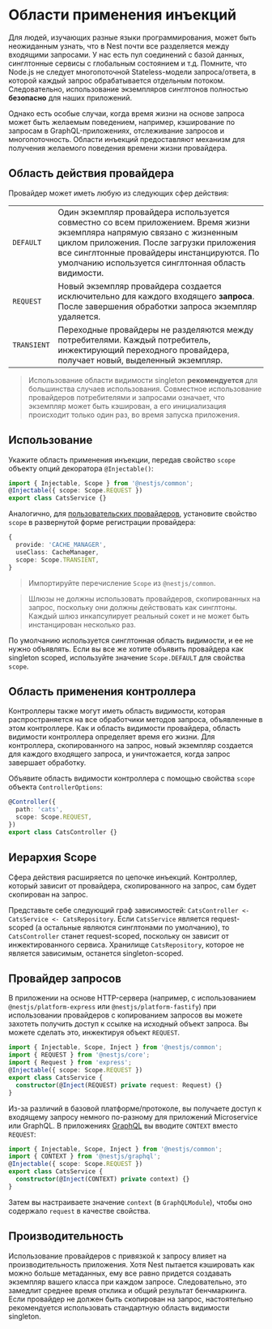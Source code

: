 # Области применения инъекций

Для людей, изучающих разные языки программирования, может быть неожиданным узнать, что в Nest почти все разделяется 
между входящими запросами. У нас есть пул соединений с базой данных, синглтонные сервисы с глобальным состоянием и т.д. 
Помните, что Node.js не следует многопоточной Stateless-модели запроса/ответа, в которой каждый запрос обрабатывается 
отдельным потоком. Следовательно, использование экземпляров синглтонов полностью **безопасно** для наших приложений.

Однако есть особые случаи, когда время жизни на основе запроса может быть желаемым поведением, например, кэширование 
по запросам в GraphQL-приложениях, отслеживание запросов и многопоточность. Области инъекций предоставляют механизм для 
получения желаемого поведения времени жизни провайдера.

## Область действия провайдера

Провайдер может иметь любую из следующих сфер действия:

<table>
  <tr>
    <td><code>DEFAULT</code></td>
    <td>
        Один экземпляр провайдера используется совместно со всем приложением. Время жизни экземпляра напрямую связано 
        с жизненным циклом приложения. После загрузки приложения все синглтонные провайдеры инстанцируются. По умолчанию 
        используется синглтонная область видимости.
    </td>
  </tr>
  <tr>
    <td><code>REQUEST</code></td>
    <td>
        Новый экземпляр провайдера создается исключительно для каждого входящего <strong>запроса</strong>. 
        После завершения обработки запроса экземпляр удаляется.
    </td>
  </tr>
  <tr>
    <td><code>TRANSIENT</code></td>
    <td>
        Переходные провайдеры не разделяются между потребителями. Каждый потребитель, инжектирующий переходного 
        провайдера, получает новый, выделенный экземпляр.
    </td>
  </tr>
</table>

> Использование области видимости singleton **рекомендуется** для большинства случаев использования. Совместное 
> использование провайдеров потребителями и запросами означает, что экземпляр может быть кэширован, а его инициализация 
> происходит только один раз, во время запуска приложения.

## Использование

Укажите область применения инъекции, передав свойство `scope` объекту опций декоратора `@Injectable()`:

```typescript
import { Injectable, Scope } from '@nestjs/common';
@Injectable({ scope: Scope.REQUEST })
export class CatsService {}
```

Аналогично, для [пользовательских провайдеров](/guide/fundamentals/custom-providers.html), установите свойство `scope` в развернутой 
форме регистрации провайдера:

```typescript
{
  provide: 'CACHE_MANAGER',
  useClass: CacheManager,
  scope: Scope.TRANSIENT,
}
```

> Импортируйте перечисление `Scope` из `@nestjs/common`.

> Шлюзы не должны использовать провайдеров, скопированных на запрос, поскольку они должны действовать как синглтоны. 
> Каждый шлюз инкапсулирует реальный сокет и не может быть инстанцирован несколько раз.

По умолчанию используется синглтонная область видимости, и ее не нужно объявлять. Если вы все же хотите объявить 
провайдера как singleton scoped, используйте значение `Scope.DEFAULT` для свойства `scope`.

## Область применения контроллера

Контроллеры также могут иметь область видимости, которая распространяется на все обработчики методов запроса, 
объявленные в этом контроллере. Как и область видимости провайдера, область видимости контроллера определяет время 
его жизни. Для контроллера, скопированного на запрос, новый экземпляр создается для каждого входящего запроса, и уничтожается, 
когда запрос завершает обработку.

Объявите область видимости контроллера с помощью свойства `scope` объекта `ControllerOptions`:

```typescript
@Controller({
  path: 'cats',
  scope: Scope.REQUEST,
})
export class CatsController {}
```

## Иерархия Scope

Сфера действия расширяется по цепочке инъекций. Контроллер, который зависит от провайдера, скопированного на запрос, 
сам будет скопирован на запрос.

Представьте себе следующий граф зависимостей: `CatsController <- CatsService <- CatsRepository`. Если `CatsService` 
является request-scoped (а остальные являются синглтонами по умолчанию), то `CatsController` станет request-scoped, 
поскольку он зависит от инжектированного сервиса. Хранилище `CatsRepository`, которое не является зависимым, останется 
singleton-scoped.

<demo-component></demo-component>

## Провайдер запросов

В приложении на основе HTTP-сервера (например, с использованием `@nestjs/platform-express` или `@nestjs/platform-fastify`) 
при использовании провайдеров с копированием запросов вы можете захотеть получить доступ к ссылке на исходный объект запроса. 
Вы можете сделать это, инжектируя объект `REQUEST`.

```typescript
import { Injectable, Scope, Inject } from '@nestjs/common';
import { REQUEST } from '@nestjs/core';
import { Request } from 'express';
@Injectable({ scope: Scope.REQUEST })
export class CatsService {
  constructor(@Inject(REQUEST) private request: Request) {}
}
```

Из-за различий в базовой платформе/протоколе, вы получаете доступ к входящему запросу немного по-разному для приложений 
Microservice или GraphQL. В приложениях [GraphQL](/guide/graphql/quick-start) вы вводите `CONTEXT` вместо `REQUEST`:

```typescript
import { Injectable, Scope, Inject } from '@nestjs/common';
import { CONTEXT } from '@nestjs/graphql';
@Injectable({ scope: Scope.REQUEST })
export class CatsService {
  constructor(@Inject(CONTEXT) private context) {}
}
```

Затем вы настраиваете значение `context` (в `GraphQLModule`), чтобы оно содержало `request` в качестве свойства.

## Производительность

Использование провайдеров с привязкой к запросу влияет на производительность приложения. Хотя Nest пытается кэшировать 
как можно больше метаданных, ему все равно придется создавать экземпляр вашего класса при каждом запросе. Следовательно, 
это замедлит среднее время отклика и общий результат бенчмаркинга. Если провайдер не должен быть скопирован на запрос, 
настоятельно рекомендуется использовать стандартную область видимости singleton.



